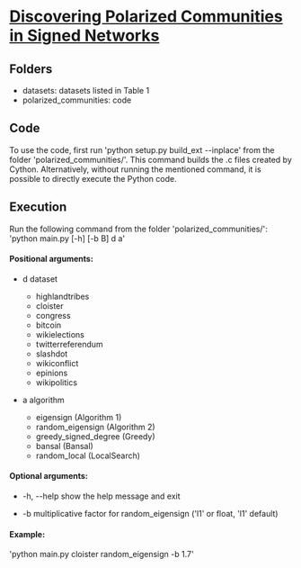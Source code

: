 # [Discovering Polarized Communities in Signed Networks](http://edoardogalimberti.altervista.org/documents/papers/***.pdf)

## Folders
* datasets: datasets listed in Table 1
* polarized_communities: code

## Code
To use the code, first run 'python setup.py build_ext --inplace' from the folder 'polarized_communities/'.
This command builds the .c files created by Cython.
Alternatively, without running the mentioned command, it is possible to directly execute the Python code.

## Execution
Run the following command from the folder 'polarized_communities/':
  'python main.py [-h] [-b B] d a'

#### Positional arguments:
  * d           dataset
    * highlandtribes
    * cloister
    * congress
    * bitcoin
    * wikielections
    * twitterreferendum
    * slashdot
    * wikiconflict
    * epinions
    * wikipolitics
    
  * a           algorithm
    * eigensign       (Algorithm 1)
    * random_eigensign        (Algorithm 2)
    * greedy_signed_degree        (Greedy)
    * bansal        (Bansal)
    * random_local        (LocalSearch)

#### Optional arguments:
  * -h, --help  show the help message and exit

  * -b       multiplicative factor for random_eigensign ('l1' or float, 'l1' default)
  	
#### Example:
  'python main.py cloister random_eigensign -b 1.7'
